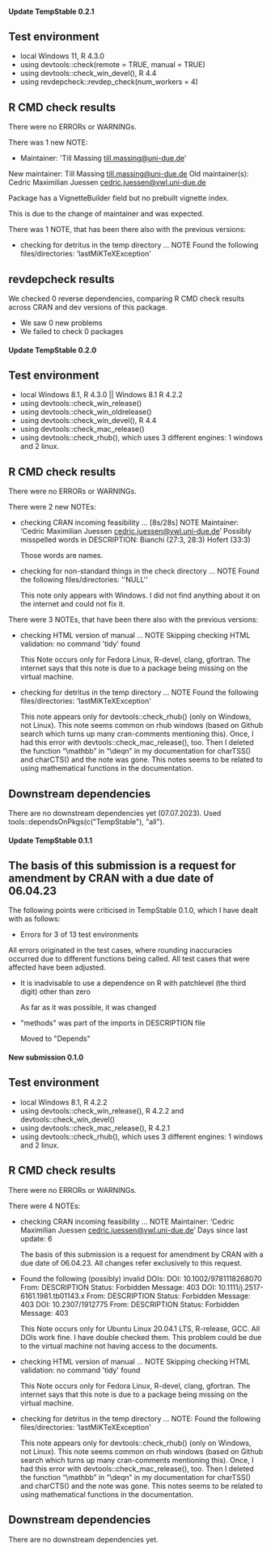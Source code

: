 #### Update TempStable 0.2.1

## Test environment

* local Windows 11, R 4.3.0
* using devtools::check(remote = TRUE, manual = TRUE)
* using devtools::check_win_devel(), R 4.4
* using revdepcheck::revdep_check(num_workers = 4)

## R CMD check results
There were no ERRORs or WARNINGs.

There was 1 new NOTE:

*   Maintainer: 'Till Massing <till.massing@uni-due.de>'
  
  New maintainer:
    Till Massing <till.massing@uni-due.de>
  Old maintainer(s):
    Cedric Maximilian Juessen <cedric.juessen@vwl.uni-due.de>
  
  Package has a VignetteBuilder field but no prebuilt vignette index.
  
This is due to the change of maintainer and was expected.

There was 1 NOTE, that has been there also with the previous versions:

* checking for detritus in the temp directory ... NOTE
  Found the following files/directories:
  'lastMiKTeXException'

## revdepcheck results

We checked 0 reverse dependencies, comparing R CMD check results across CRAN and dev versions of this package.

 * We saw 0 new problems
 * We failed to check 0 packages


#### Update TempStable 0.2.0

## Test environment
* local Windows 8.1, R 4.3.0 || Windows 8.1 R 4.2.2
* using devtools::check_win_release()
* using devtools::check_win_oldrelease()
* using devtools::check_win_devel(), R 4.4
* using devtools::check_mac_release()
* using devtools::check_rhub(), which uses 3 different engines: 1 windows and 2
  linux.

## R CMD check results
There were no ERRORs or WARNINGs.

There were 2 new NOTEs:

* checking CRAN incoming feasibility ... [8s/28s] NOTE
  Maintainer: ‘Cedric Maximilian Juessen <cedric.juessen@vwl.uni-due.de>’
  Possibly misspelled words in DESCRIPTION:
  Bianchi (27:3, 28:3)
  Hofert (33:3)
  
  Those words are names.
  
* checking for non-standard things in the check directory ... NOTE
  Found the following files/directories: ''NULL''
  
  This note only appears with Windows. I did not find anything about it on the 
  internet and could not fix it.
  
  
There were 3 NOTEs, that have been there also with the previous versions:

* checking HTML version of manual ... NOTE
  Skipping checking HTML validation: no command 'tidy' found
  
  This Note occurs only for Fedora Linux, R-devel, clang, gfortran. 
  The internet says that this note is due to a package being missing on the 
  virtual machine.

* checking for detritus in the temp directory ... NOTE
  Found the following files/directories:
  'lastMiKTeXException'
  
  This note appears only for devtools::check_rhub() (only on Windows, not Linux).
  This note seems common on rhub windows (based on Github search which
  turns up many cran-comments mentioning this).
  Once, I had this error with devtools::check_mac_release(), too. Then I deleted
  the function “\mathbb” in “\deqn” in my documentation for charTSS() and
  charCTS() and the note was gone. This notes seems to be related to using 
  mathematical functions in the documentation.
  
## Downstream dependencies

There are no downstream dependencies yet (07.07.2023). 
Used tools::dependsOnPkgs(c("TempStable"), "all").

#### Update TempStable 0.1.1

## The basis of this submission is a request for amendment by CRAN with a due date of 06.04.23
The following points were criticised in TempStable 0.1.0, which I have dealt 
with as follows:
*	Errors for 3 of 13 test environments

  All errors originated in the test cases, where rounding inaccuracies occurred
  due to different functions being called. All test cases that were affected 
  have been adjusted.
  
* It is inadvisable to use a dependence on R with patchlevel (the third digit) 
  other than zero
  
  As far as it was possible, it was changed
  
* "methods" was part of the imports in DESCRIPTION file

  Moved to "Depends"


#### New submission 0.1.0

## Test environment
* local Windows 8.1, R 4.2.2
* using devtools::check_win_release(), R 4.2.2 and devtools::check_win_devel()
* using devtools::check_mac_release(), R 4.2.1
* using devtools::check_rhub(), which uses 3 different engines: 1 windows and 2
  linux.

## R CMD check results
There were no ERRORs or WARNINGs.

There were 4 NOTEs:

* checking CRAN incoming feasibility ... NOTE
  Maintainer: ‘Cedric Maximilian Juessen <cedric.juessen@vwl.uni-due.de>’
  Days since last update: 6
  
  The basis of this submission is a request for amendment by CRAN with a due 
  date of 06.04.23. All changes refer exclusively to this request.
  
* Found the following (possibly) invalid DOIs:
  DOI: 10.1002/9781118268070
    From: DESCRIPTION
    Status: Forbidden
    Message: 403
  DOI: 10.1111/j.2517-6161.1981.tb01143.x
    From: DESCRIPTION
    Status: Forbidden
    Message: 403
  DOI: 10.2307/1912775
    From: DESCRIPTION
    Status: Forbidden
    Message: 403

  This Note occurs only for Ubuntu Linux 20.04.1 LTS, R-release, GCC. 
  All DOIs work fine.  I have double checked them. This problem could be due to 
  the virtual machine not having access to the documents.

* checking HTML version of manual ... NOTE
  Skipping checking HTML validation: no command 'tidy' found
  
  This Note occurs only for Fedora Linux, R-devel, clang, gfortran. 
  The internet says that this note is due to a package being missing on the 
  virtual machine.

* checking for detritus in the temp directory ... NOTE: Found the following
  files/directories: 'lastMiKTeXException'
  
  This note appears only for devtools::check_rhub() (only on Windows, not Linux).
  This note seems common on rhub windows (based on Github search which
  turns up many cran-comments mentioning this).
  Once, I had this error with devtools::check_mac_release(), too. Then I deleted
  the function “\mathbb” in “\deqn” in my documentation for charTSS() and
  charCTS() and the note was gone. This notes seems to be related to using 
  mathematical functions in the documentation.
  

## Downstream dependencies

There are no downstream dependencies yet.
